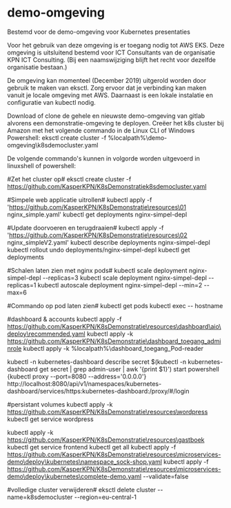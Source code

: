 # demo-omgeving

Bestemd voor de demo-omgeving voor Kubernetes presentaties

Voor het gebruik van deze omgeving is er toegang nodig tot AWS EKS.
Deze omgeving is uitsluitend bestemd voor ICT Consultants van de organisatie KPN ICT Consulting. (Bij een naamswijziging blijft het recht voor dezelfde organisatie bestaan.)


De omgeving kan momenteel (December 2019) uitgerold worden door gebruik te maken van eksctl. Zorg ervoor dat je verbinding kan maken vanuit je locale omgeving met AWS.
Daarnaast is een lokale instalatie en configuratie van kubectl nodig. 

Download of clone de gehele en nieuwste demo-omgeving van gitlab alvorens een demonstratie-omgeving te deployen.
Creëer het k8s cluster bij Amazon met het volgende commando in de Linux CLI of Windows Powershell:
eksctl create cluster -f %localpath%\demo-omgeving\k8sdemocluster.yaml

De volgende commando's kunnen in volgorde worden uitgevoerd in linuxshell of powershell:

#Zet het cluster op#
eksctl create cluster -f https://github.com/KasperKPN/K8sDemonstratiek8sdemocluster.yaml

#Simpele web applicatie uitrollen#
kubectl apply -f 'https://github.com/KasperKPN/K8sDemonstratie\resources\01 nginx_simple.yaml'
kubectl get deployments nginx-simpel-depl

#Update doorvoeren en terugdraaien#
kubectl apply -f 'https://github.com/KasperKPN/K8sDemonstratie\resources\02 nginx_simpleV2.yaml'
kubectl describe deployments nginx-simpel-depl
kubectl rollout undo deployments/nginx-simpel-depl
kubectl get deployments

#Schalen laten zien met nginx pods#
kubectl scale deployment nginx-simpel-depl --replicas=3
kubectl scale deployment nginx-simpel-depl --replicas=1
kubectl autoscale deployment nginx-simpel-depl --min=2 --max=6

#Commando op pod laten zien#
kubectl get pods
kubectl exec
-- hostname

#dashboard & accounts
kubectl apply -f https://github.com/KasperKPN/K8sDemonstratie\resources\dashboard\aio\deploy\recommended.yaml
kubectl apply -k https://github.com/KasperKPN/K8sDemonstratie\dashboard_toegang_adminrole
kubectl apply -k %localpath%\dashboard_toegang_Pod-reader

kubectl -n kubernetes-dashboard describe secret $(kubectl -n kubernetes-dashboard get secret | grep admin-user | awk '{print $1}')
start powershell {kubectl proxy --port=8080 --address='0.0.0.0'}
http://localhost:8080/api/v1/namespaces/kubernetes-dashboard/services/https:kubernetes-dashboard:/proxy/#/login

#persistant volumes
kubectl apply -k https://github.com/KasperKPN/K8sDemonstratie\resources\wordpress
kubectl get service wordpress

kubectl apply -k https://github.com/KasperKPN/K8sDemonstratie\resources\gastboek
kubectl get service frontend
kubectl get all
kubectl apply -f  https://github.com/KasperKPN/K8sDemonstratie\resources\microservices-demo\deploy\kubernetes\namespace_sock-shop.yaml
kubectl apply -f  https://github.com/KasperKPN/K8sDemonstratie\resources\microservices-demo\deploy\kubernetes\complete-demo.yaml --validate=false

#volledige cluster verwijderen#
eksctl delete cluster --name=k8sdemocluster --region=eu-central-1
